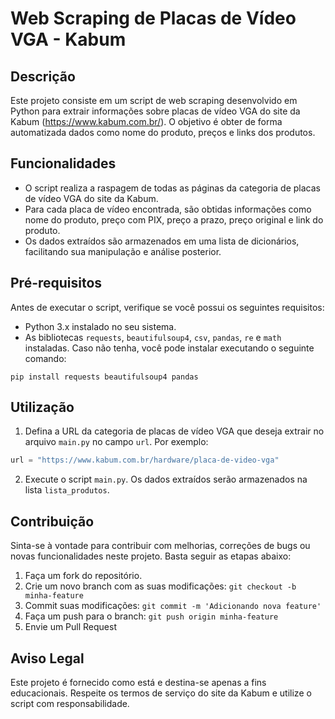 # Web Scraping de Placas de Vídeo VGA - Kabum

## Descrição

Este projeto consiste em um script de web scraping desenvolvido em Python para extrair informações sobre placas de vídeo VGA do site da Kabum (https://www.kabum.com.br/). O objetivo é obter de forma automatizada dados como nome do produto, preços e links dos produtos.

## Funcionalidades

- O script realiza a raspagem de todas as páginas da categoria de placas de vídeo VGA do site da Kabum.
- Para cada placa de vídeo encontrada, são obtidas informações como nome do produto, preço com PIX, preço a prazo, preço original e link do produto.
- Os dados extraídos são armazenados em uma lista de dicionários, facilitando sua manipulação e análise posterior.

## Pré-requisitos

Antes de executar o script, verifique se você possui os seguintes requisitos:

- Python 3.x instalado no seu sistema.
- As bibliotecas `requests`, `beautifulsoup4`, `csv`, `pandas`, `re` e `math` instaladas. Caso não tenha, você pode instalar executando o seguinte comando:

```shell
pip install requests beautifulsoup4 pandas
```

## Utilização

1. Defina a URL da categoria de placas de vídeo VGA que deseja extrair no arquivo `main.py` no campo `url`. Por exemplo:

```python
url = "https://www.kabum.com.br/hardware/placa-de-video-vga"
```

2. Execute o script `main.py`. Os dados extraídos serão armazenados na lista `lista_produtos`.

## Contribuição

Sinta-se à vontade para contribuir com melhorias, correções de bugs ou novas funcionalidades neste projeto. Basta seguir as etapas abaixo:

1. Faça um fork do repositório.
2. Crie um novo branch com as suas modificações: `git checkout -b minha-feature`
3. Commit suas modificações: `git commit -m 'Adicionando nova feature'`
4. Faça um push para o branch: `git push origin minha-feature`
5. Envie um Pull Request

## Aviso Legal

Este projeto é fornecido como está e destina-se apenas a fins educacionais. Respeite os termos de serviço do site da Kabum e utilize o script com responsabilidade.
